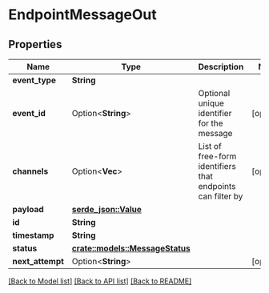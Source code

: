 # EndpointMessageOut

## Properties

Name | Type | Description | Notes
------------ | ------------- | ------------- | -------------
**event_type** | **String** |  | 
**event_id** | Option<**String**> | Optional unique identifier for the message | [optional]
**channels** | Option<**Vec<String>**> | List of free-form identifiers that endpoints can filter by | [optional]
**payload** | [**serde_json::Value**](.md) |  | 
**id** | **String** |  | 
**timestamp** | **String** |  | 
**status** | [**crate::models::MessageStatus**](MessageStatus.md) |  | 
**next_attempt** | Option<**String**> |  | [optional]

[[Back to Model list]](../README.md#documentation-for-models) [[Back to API list]](../README.md#documentation-for-api-endpoints) [[Back to README]](../README.md)


